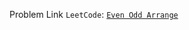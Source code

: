 Problem Link ```LeetCode```: [```Even Odd Arrange```](https://leetcode.com/problems/sort-array-by-parity-ii/)
